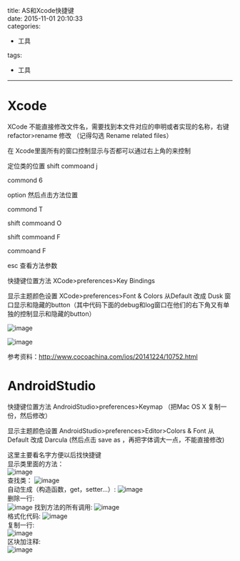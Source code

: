 title: AS和Xcode快捷键    
date: 2015-11-01 20:10:33    
categories:    
- 工具    
       
       
       
tags:       
- 工具    
    
---

# Xcode 

XCode   不能直接修改文件名，需要找到本文件对应的申明或者实现的名称，右键refactor>rename  修改
（记得勾选 Rename related files）


在 Xcode里面所有的窗口控制显示与否都可以通过右上角的来控制  


定位类的位置  shift  commoand  j

commond  6 


option 然后点击方法位置

commond   T

shift  commoand  O

shift  commoand  F

 commoand  F


esc  查看方法参数   


快捷键位置方法   XCode>preferences>Key Bindings

显示主题颜色设置   XCode>preferences>Font & Colors   从Default  改成   Dusk 
窗口显示和隐藏的button（其中代码下面的debug和log窗口在他们的右下角又有单独的控制显示和隐藏的button）  

![image](https://github.com/liuyicheng3/learning-summary/blob/master/images/Xcode%E8%AE%BE%E7%BD%AE.png?raw=true)

![image](https://github.com/liuyicheng3/learning-summary/blob/master/images/Xcode%E5%BF%AB%E6%8D%B7%E9%94%AE.jpg?raw=true)  


参考资料：http://www.cocoachina.com/ios/20141224/10752.html



# AndroidStudio  

快捷键位置方法   AndroidStudio>preferences>Keymap  （把Mac  OS X 复制一份，然后修改）


显示主题颜色设置   AndroidStudio>preferences>Editor>Colors & Font   从Default  改成   Darcula  (然后点击 save as  ，再把字体调大一点，不能直接修改)   

这里主要看名字方便以后找快捷键  
显示类里面的方法：  
![image](https://github.com/liuyicheng3/learning-summary/blob/master/images/as_shortcut_1.png?raw=true)   
查找类：
![image](https://github.com/liuyicheng3/learning-summary/blob/master/images/as_shortcut_2.png?raw=true)  
自动生成（构造函数，get，setter...）:
![image](https://github.com/liuyicheng3/learning-summary/blob/master/images/as_shortcut_3.png?raw=true)   
删除一行:  
![image](https://github.com/liuyicheng3/learning-summary/blob/master/images/as_shortcut_4.png?raw=true) 
找到方法的所有调用: 
![image](https://github.com/liuyicheng3/learning-summary/blob/master/images/as_shortcut_5.png?raw=true)  
格式化代码: 
![image](https://github.com/liuyicheng3/learning-summary/blob/master/images/as_shortcut_6.png?raw=true)  
复制一行:  
![image](https://github.com/liuyicheng3/learning-summary/blob/master/images/as_shortcut_7.png?raw=true)  
区块加注释:  
![image](https://github.com/liuyicheng3/learning-summary/blob/master/images/as_shortcut_8.png?raw=true)  



